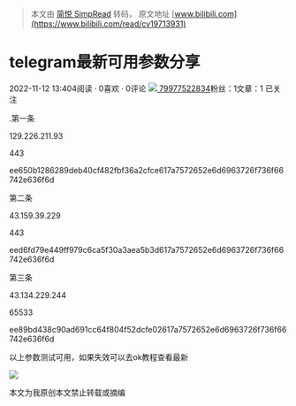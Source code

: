 > 本文由 [简悦 SimpRead](http://ksria.com/simpread/) 转码， 原文地址 [www.bilibili.com](https://www.bilibili.com/read/cv19713931)

telegram最新可用参数分享
================

2022-11-12 13:404阅读 · 0喜欢 · 0评论 [![](https://i0.hdslb.com/bfs/face/member/noface.jpg@96w_96h_1c_1s.webp)](//space.bilibili.com/3493081001232479)[ 79977522834](//space.bilibili.com/3493081001232479)粉丝：1文章：1 已关注

.第一条

129.226.211.93

  

443  

  

ee650b1286289deb40cf482fbf36a2cfce617a7572652e6d6963726f736f66742e636f6d

第二条

43.159.39.229

  

443  

  

eed6fd79e449ff979c6ca5f30a3aea5b3d617a7572652e6d6963726f736f66742e636f6d

第三条

43.134.229.244

  

65533  

  

ee89bd438c90ad691cc64f804f52dcfe02617a7572652e6d6963726f736f66742e636f6d

  

以上参数测试可用，如果失效可以去ok教程查看最新

![](//i0.hdslb.com/bfs/article/c27d54ce359a5a39168145987992dfc26bb325bd.png@642w_857h_progressive.webp)

  

本文为我原创本文禁止转载或摘编